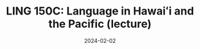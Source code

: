 ---
title: "LING 150C: Language in Hawaiʻi and the Pacific (lecture)"
collection: teaching
permalink: /teaching/LING150C
date: 2024-02-02
term: ""
crn: 
time: 
description: "This course provides "
status: "active"
---